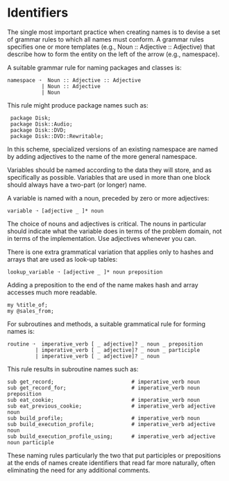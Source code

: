 # Identifiers

The single most important practice when creating names is to devise a set of grammar rules to which all names must conform. A grammar rules specifies one or more templates (e.g., Noun :: Adjective :: Adjective) that describe how to form the entity on the left of the arrow (e.g., namespace).

A suitable grammar rule for naming packages and classes is:
```
namespace ➝  Noun :: Adjective :: Adjective
           | Noun :: Adjective
           | Noun
```

This rule might produce package names such as:

     package Disk;
     package Disk::Audio;
     package Disk::DVD;
     package Disk::DVD::Rewritable;

In this scheme, specialized versions of an existing namespace are named by adding adjectives to the name of the more general namespace.

Variables should be named according to the data they will store, and as specifically as possible. Variables that are used in more than one block should always have a two-part (or longer) name.

A variable is named with a noun, preceded by zero or more adjectives:

```
variable ➝ [adjective _ ]* noun
```

The choice of nouns and adjectives is critical. The nouns in particular should indicate what the variable does in terms of the problem domain, not in terms of the implementation. Use adjectives whenever you can.

There is one extra grammatical variation that applies only to hashes and arrays that are used as look-up tables:

```
lookup_variable ➝ [adjective _ ]* noun preposition
```

Adding a preposition to the end of the name makes hash and array accesses much more readable.

```
my %title_of;
my @sales_from;
```

For subroutines and methods, a suitable grammatical rule for forming names is:

```
routine ➝  imperative_verb [ _ adjective]? _ noun _ preposition
         | imperative_verb [ _ adjective]? _ noun _ participle
         | imperative_verb [ _ adjective]? _ noun
```

This rule results in subroutine names such as:

```
sub get_record;                         # imperative_verb noun
sub get_record_for;                     # imperative_verb noun preposition
sub eat_cookie;                         # imperative_verb noun
sub eat_previous_cookie;                # imperative_verb adjective noun
sub build_profile;                      # imperative_verb noun
sub build_execution_profile;            # imperative_verb adjective noun
sub build_execution_profile_using;      # imperative_verb adjective noun participle
```
These naming rules particularly the two that put participles or prepositions at the ends of names create identifiers that read far more naturally, often eliminating the need for any additional comments.
